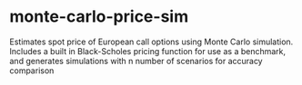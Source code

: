 # monte-carlo-price-sim
Estimates spot price of European call options using Monte Carlo simulation. Includes a built in Black-Scholes pricing function for use as a benchmark, and generates simulations with n number of scenarios for accuracy comparison
